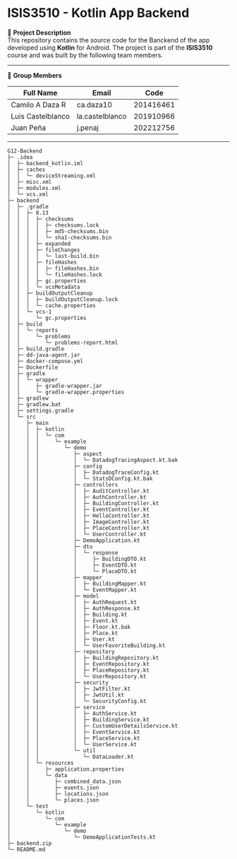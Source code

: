 # ISIS3510 - Kotlin App Backend

📌 **Project Description**  
This repository contains the source code for the Banckend of the app developed using **Kotlin** for Android. The project is part of the **ISIS3510** course and was built by the following team members.

---

👥 **Group Members**

| Full Name                          | Email             | Code       |
|-----------------------------------|-------------------|------------|
| Camilo A Daza R                   | ca.daza10         | 201416461  |
| Luis Castelblanco                 | la.castelblanco   | 201910966  |
| Juan Peña                         | j.penaj           | 202212756  |

---



```
G12-Backend
├─ .idea
│  ├─ backend_kotlin.iml
│  ├─ caches
│  │  └─ deviceStreaming.xml
│  ├─ misc.xml
│  ├─ modules.xml
│  └─ vcs.xml
├─ backend
│  ├─ .gradle
│  │  ├─ 8.13
│  │  │  ├─ checksums
│  │  │  │  ├─ checksums.lock
│  │  │  │  ├─ md5-checksums.bin
│  │  │  │  └─ sha1-checksums.bin
│  │  │  ├─ expanded
│  │  │  ├─ fileChanges
│  │  │  │  └─ last-build.bin
│  │  │  ├─ fileHashes
│  │  │  │  ├─ fileHashes.bin
│  │  │  │  └─ fileHashes.lock
│  │  │  ├─ gc.properties
│  │  │  └─ vcsMetadata
│  │  ├─ buildOutputCleanup
│  │  │  ├─ buildOutputCleanup.lock
│  │  │  └─ cache.properties
│  │  └─ vcs-1
│  │     └─ gc.properties
│  ├─ build
│  │  └─ reports
│  │     └─ problems
│  │        └─ problems-report.html
│  ├─ build.gradle
│  ├─ dd-java-agent.jar
│  ├─ docker-compose.yml
│  ├─ Dockerfile
│  ├─ gradle
│  │  └─ wrapper
│  │     ├─ gradle-wrapper.jar
│  │     └─ gradle-wrapper.properties
│  ├─ gradlew
│  ├─ gradlew.bat
│  ├─ settings.gradle
│  └─ src
│     ├─ main
│     │  ├─ kotlin
│     │  │  └─ com
│     │  │     └─ example
│     │  │        └─ demo
│     │  │           ├─ aspect
│     │  │           │  └─ DatadogTracingAspect.kt.bak
│     │  │           ├─ config
│     │  │           │  ├─ DatadogTraceConfig.kt
│     │  │           │  └─ StatsDConfig.kt.bak
│     │  │           ├─ controllers
│     │  │           │  ├─ AuditController.kt
│     │  │           │  ├─ AuthController.kt
│     │  │           │  ├─ BuildingController.kt
│     │  │           │  ├─ EventController.kt
│     │  │           │  ├─ HelloController.kt
│     │  │           │  ├─ ImageController.kt
│     │  │           │  ├─ PlaceController.kt
│     │  │           │  └─ UserController.kt
│     │  │           ├─ DemoApplication.kt
│     │  │           ├─ dto
│     │  │           │  └─ response
│     │  │           │     ├─ BuildingDTO.kt
│     │  │           │     ├─ EventDTO.kt
│     │  │           │     └─ PlaceDTO.kt
│     │  │           ├─ mapper
│     │  │           │  ├─ BuildingMapper.kt
│     │  │           │  └─ EventMapper.kt
│     │  │           ├─ model
│     │  │           │  ├─ AuthRequest.kt
│     │  │           │  ├─ AuthResponse.kt
│     │  │           │  ├─ Building.kt
│     │  │           │  ├─ Event.kt
│     │  │           │  ├─ Floor.kt.bak
│     │  │           │  ├─ Place.kt
│     │  │           │  ├─ User.kt
│     │  │           │  └─ UserFavoriteBuilding.kt
│     │  │           ├─ repository
│     │  │           │  ├─ BuildingRepository.kt
│     │  │           │  ├─ EventRepository.kt
│     │  │           │  ├─ PlaceRepository.kt
│     │  │           │  └─ UserRepository.kt
│     │  │           ├─ security
│     │  │           │  ├─ JwtFilter.kt
│     │  │           │  ├─ JwtUtil.kt
│     │  │           │  └─ SecurityConfig.kt
│     │  │           ├─ service
│     │  │           │  ├─ AuthService.kt
│     │  │           │  ├─ BuildingService.kt
│     │  │           │  ├─ CustomUserDetailsService.kt
│     │  │           │  ├─ EventService.kt
│     │  │           │  ├─ PlaceService.kt
│     │  │           │  └─ UserService.kt
│     │  │           └─ util
│     │  │              └─ DataLoader.kt
│     │  └─ resources
│     │     ├─ application.properties
│     │     └─ data
│     │        ├─ combined_data.json
│     │        ├─ events.json
│     │        ├─ locations.json
│     │        └─ places.json
│     └─ test
│        └─ kotlin
│           └─ com
│              └─ example
│                 └─ demo
│                    └─ DemoApplicationTests.kt
├─ backend.zip
└─ README.md

```